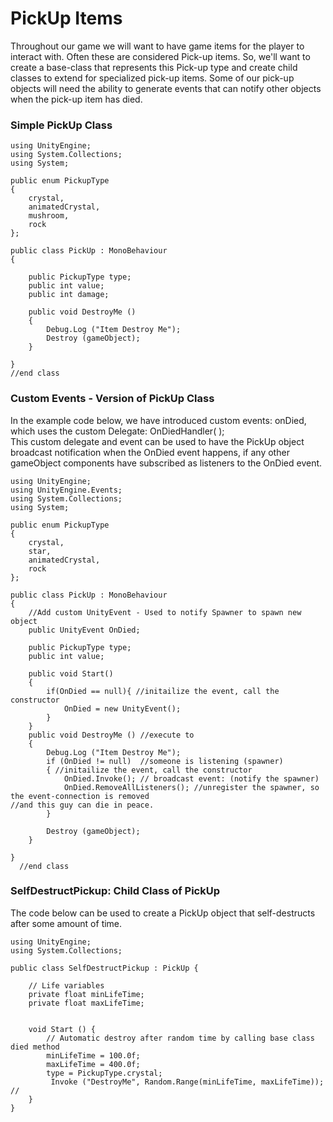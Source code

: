# PickUp Items

Throughout our game we will want to have game items for the player to interact with.  Often these are considered Pick-up items.  So, we'll want to create a base-class that represents this Pick-up type and create child classes to extend for specialized pick-up items.  Some of our pick-up objects will need the ability to generate events that can notify other objects when the pick-up item has died.  

### Simple PickUp Class

```
using UnityEngine;
using System.Collections;
using System;

public enum PickupType
{
    crystal,
    animatedCrystal,
    mushroom,
    rock
};

public class PickUp : MonoBehaviour
{

    public PickupType type;
    public int value;
    public int damage;

    public void DestroyMe ()
    {
        Debug.Log ("Item Destroy Me");
        Destroy (gameObject);
    }

}
//end class
```

### Custom Events - Version of PickUp Class

In the example code below, we have introduced custom events: onDied, which uses the custom Delegate: OnDiedHandler\( \);  
This custom delegate and event can be used to have the PickUp object broadcast notification when the OnDied event happens, if any other gameObject components have subscribed as listeners to the OnDied event.

```
using UnityEngine;
using UnityEngine.Events;
using System.Collections;
using System;

public enum PickupType
{
	crystal,
	star,
	animatedCrystal,
	rock
};

public class PickUp : MonoBehaviour
{
    //Add custom UnityEvent - Used to notify Spawner to spawn new object
    public UnityEvent OnDied; 
	
	public PickupType type;
	public int value;

    public void Start()
    {
        if(OnDied == null){ //initailize the event, call the constructor
            OnDied = new UnityEvent();
        }
    }
    public void DestroyMe () //execute to 
	{
		Debug.Log ("Item Destroy Me");
        if (OnDied != null)  //someone is listening (spawner)
        { //initailize the event, call the constructor
            OnDied.Invoke(); // broadcast event: (notify the spawner)
            OnDied.RemoveAllListeners(); //unregister the spawner, so the event-connection is removed 
//and this guy can die in peace.
        }

        Destroy (gameObject);
    }

}
  //end class
```

### SelfDestructPickup: Child Class of PickUp
The code below can be used to create a PickUp object that self-destructs after some amount of time.

```
using UnityEngine;
using System.Collections;

public class SelfDestructPickup : PickUp {

    // Life variables
    private float minLifeTime;
    private float maxLifeTime;

   
    void Start () {
        // Automatic destroy after random time by calling base class died method
        minLifeTime = 100.0f;
        maxLifeTime = 400.0f;
        type = PickupType.crystal;
         Invoke ("DestroyMe", Random.Range(minLifeTime, maxLifeTime));  //
    }
}
```



